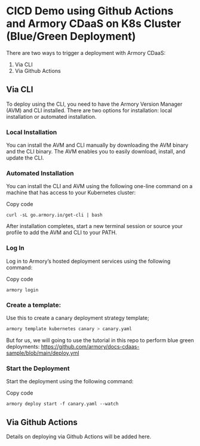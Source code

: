 # CICD Demo using Github Actions and Armory CDaaS on K8s Cluster (Blue/Green Deployment)

There are two ways to trigger a deployment with Armory CDaaS:

1.  Via CLI
2.  Via Github Actions

## Via CLI

To deploy using the CLI, you need to have the Armory Version Manager (AVM) and CLI installed. There are two options for installation: local installation or automated installation.

### Local Installation

You can install the AVM and CLI manually by downloading the AVM binary and the CLI binary. The AVM enables you to easily download, install, and update the CLI.

### Automated Installation

You can install the CLI and AVM using the following one-line command on a machine that has access to your Kubernetes cluster:

Copy code

`curl -sL go.armory.io/get-cli | bash`

After installation completes, start a new terminal session or source your profile to add the AVM and CLI to your PATH.

### Log In

Log in to Armory’s hosted deployment services using the following command:

Copy code

`armory login`

### Create a template:

Use this to create a canary deployment strategy template;

```bash
armory template kubernetes canary > canary.yaml
```

But for us, we will going to use the tutorial in this repo to perform blue green deployments: https://github.com/armory/docs-cdaas-sample/blob/main/deploy.yml

### Start the Deployment

Start the deployment using the following command:

Copy code

`armory deploy start -f canary.yaml --watch`

## Via Github Actions

Details on deploying via Github Actions will be added here.
